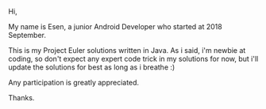 Hi,

My name is Esen, a junior Android Developer who started at 2018 September.

This is my Project Euler solutions written in Java. As i said, i'm newbie at coding, so don't expect any expert code trick in my solutions for now, but i'll update the solutions for best as long as i breathe :)

Any participation is greatly appreciated.

Thanks.
